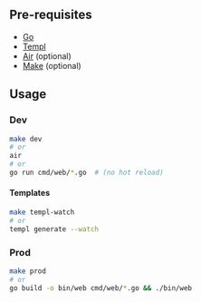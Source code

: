 ## Pre-requisites

- [Go](https://golang.org/)
- [Templ](https://templ.guide/)
- [Air](https://github.com/cosmtrek/air) (optional)
- [Make](https://www.gnu.org/software/make/) (optional)

## Usage

### Dev

```bash
make dev
# or
air
# or
go run cmd/web/*.go  # (no hot reload)
```

#### Templates

```bash
make templ-watch
# or
templ generate --watch
```

### Prod

```bash
make prod
# or
go build -o bin/web cmd/web/*.go && ./bin/web
```
